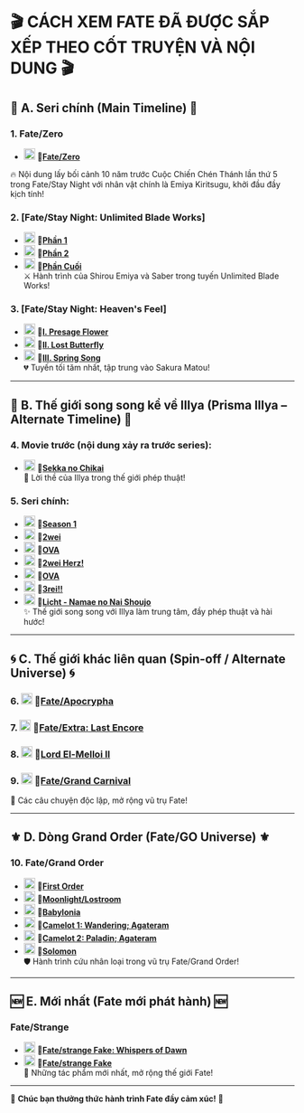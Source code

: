 # 🎬 **CÁCH XEM FATE ĐÃ ĐƯỢC SẮP XẾP THEO CỐT TRUYỆN VÀ NỘI DUNG** 🎬

## 🌟 **A. Seri chính (Main Timeline)** 🌟

### **1. Fate/Zero**

- <img src="https://media2.giphy.com/media/603hSzqZjQJ6kB2miz/giphy.gif?cid=6c09b952tjacgoritxq5pibkd9meyrsfomqg937kmh5spj7w&ep=v1_internal_gif_by_id&rid=giphy.gif&ct=s" width="20" />   **🔗[Fate/Zero](https://animevietsub.lol/phim/fate-zero-i2-a875/)**  

🔥 Nội dung lấy bối cảnh 10 năm trước Cuộc Chiến Chén Thánh lần thứ 5 trong Fate/Stay Night với nhân vật chính là Emiya Kiritsugu, khởi đầu đầy kịch tính!

### **2. [Fate/Stay Night: Unlimited Blade Works]**  
- <img src="https://media2.giphy.com/media/603hSzqZjQJ6kB2miz/giphy.gif?cid=6c09b952tjacgoritxq5pibkd9meyrsfomqg937kmh5spj7w&ep=v1_internal_gif_by_id&rid=giphy.gif&ct=s" width="20" /> **🔗[Phần 1](https://animevietsub.lol/phim/chen-thanh-dem-dinh-menh-nhiem-vu-cuoi-cung-a879/)**  
- <img src="https://media2.giphy.com/media/603hSzqZjQJ6kB2miz/giphy.gif?cid=6c09b952tjacgoritxq5pibkd9meyrsfomqg937kmh5spj7w&ep=v1_internal_gif_by_id&rid=giphy.gif&ct=s" width="20" /> **🔗[Phần 2](https://animevietsub.lol/phim/chen-thanh-dem-dinh-menh-nhiem-vu-cuoi-cung-ss2-a880/)**  
- <img src="https://media2.giphy.com/media/603hSzqZjQJ6kB2miz/giphy.gif?cid=6c09b952tjacgoritxq5pibkd9meyrsfomqg937kmh5spj7w&ep=v1_internal_gif_by_id&rid=giphy.gif&ct=s" width="20" /> **🔗[Phần Cuối](https://animevietsub.lol/phim/chen-thanh-dem-dinh-menh-nhiem-vu-cuoi-cung-a885/)**  
⚔️ Hành trình của Shirou Emiya và Saber trong tuyến Unlimited Blade Works!

### **3. [Fate/Stay Night: Heaven's Feel]**  
- <img src="https://media2.giphy.com/media/603hSzqZjQJ6kB2miz/giphy.gif?cid=6c09b952tjacgoritxq5pibkd9meyrsfomqg937kmh5spj7w&ep=v1_internal_gif_by_id&rid=giphy.gif&ct=s" width="20" /> **🔗[I. Presage Flower](https://animevietsub.lol/phim/fatestay-night-movie-heavens-feel-i-presage-flower-a4200/)**  
- <img src="https://media2.giphy.com/media/603hSzqZjQJ6kB2miz/giphy.gif?cid=6c09b952tjacgoritxq5pibkd9meyrsfomqg937kmh5spj7w&ep=v1_internal_gif_by_id&rid=giphy.gif&ct=s" width="20" /> **🔗[II. Lost Butterfly](https://animevietsub.lol/phim/fatestay-night-movie-heavens-feel-ii-lost-butterfly-a3600/)**  
- <img src="https://media2.giphy.com/media/603hSzqZjQJ6kB2miz/giphy.gif?cid=6c09b952tjacgoritxq5pibkd9meyrsfomqg937kmh5spj7w&ep=v1_internal_gif_by_id&rid=giphy.gif&ct=s" width="20" /> **🔗[III. Spring Song](https://animevietsub.lol/phim/fatestay-night-movie-heavens-feel-iii-spring-song-a3761/xem-phim-75583.html)**  
💔 Tuyến tối tăm nhất, tập trung vào Sakura Matou!

---

## 🌌 **B. Thế giới song song kể về Illya (Prisma Illya – Alternate Timeline)** 🌌

### **4.** **Movie trước (nội dung xảy ra trước series):**  
- <img src="https://media2.giphy.com/media/603hSzqZjQJ6kB2miz/giphy.gif?cid=6c09b952tjacgoritxq5pibkd9meyrsfomqg937kmh5spj7w&ep=v1_internal_gif_by_id&rid=giphy.gif&ct=s" width="20" /> **🔗[Sekka no Chikai](https://animevietsub.lol/phim/fatekaleid-liner-prismaillya-movie-sekka-no-chikai-i1-a2962/)**  
🎀 Lời thề của Illya trong thế giới phép thuật!

### **5. Seri chính:**  
-  <img src="https://media2.giphy.com/media/603hSzqZjQJ6kB2miz/giphy.gif?cid=6c09b952tjacgoritxq5pibkd9meyrsfomqg937kmh5spj7w&ep=v1_internal_gif_by_id&rid=giphy.gif&ct=s" width="20" /> **🔗[Season 1](https://animevietsub.lol/phim/fatekaleid-liner-prismaillya-i3-a894/)**  
-  <img src="https://media2.giphy.com/media/603hSzqZjQJ6kB2miz/giphy.gif?cid=6c09b952tjacgoritxq5pibkd9meyrsfomqg937kmh5spj7w&ep=v1_internal_gif_by_id&rid=giphy.gif&ct=s" width="20" /> **🔗[2wei](https://animevietsub.lol/phim/fatekaleid-liner-prismaillya-2wei-r1-a895/)**  
-  <img src="https://media2.giphy.com/media/603hSzqZjQJ6kB2miz/giphy.gif?cid=6c09b952tjacgoritxq5pibkd9meyrsfomqg937kmh5spj7w&ep=v1_internal_gif_by_id&rid=giphy.gif&ct=s" width="20" /> **🔗[OVA](https://animevietsub.lol/phim/fatekaleid-liner-prismaillya-undoukai-de-dance-i3-a900/)**  
-  <img src="https://media2.giphy.com/media/603hSzqZjQJ6kB2miz/giphy.gif?cid=6c09b952tjacgoritxq5pibkd9meyrsfomqg937kmh5spj7w&ep=v1_internal_gif_by_id&rid=giphy.gif&ct=s" width="20" /> **🔗[2wei Herz!](https://animevietsub.lol/phim/fatekaleid-liner-prismaillya-2wei-herz-r1-a897/)**  
-  <img src="https://media2.giphy.com/media/603hSzqZjQJ6kB2miz/giphy.gif?cid=6c09b952tjacgoritxq5pibkd9meyrsfomqg937kmh5spj7w&ep=v1_internal_gif_by_id&rid=giphy.gif&ct=s" width="20" /> **🔗[OVA](https://animevietsub.lol/phim/fatekaleid-liner-prismaillya-2wei-ova-i3-a901/)**  
-  <img src="https://media2.giphy.com/media/603hSzqZjQJ6kB2miz/giphy.gif?cid=6c09b952tjacgoritxq5pibkd9meyrsfomqg937kmh5spj7w&ep=v1_internal_gif_by_id&rid=giphy.gif&ct=s" width="20" /> **🔗[3rei!!](https://animevietsub.lol/phim/fatekaleid-liner-prismaillya-3rei-i3-a898/)**  
- <img src="https://media2.giphy.com/media/603hSzqZjQJ6kB2miz/giphy.gif?cid=6c09b952tjacgoritxq5pibkd9meyrsfomqg937kmh5spj7w&ep=v1_internal_gif_by_id&rid=giphy.gif&ct=s" width="20" /> **🔗[Licht - Namae no Nai Shoujo](https://animevietsub.lol/phim/fate-kaleid-liner-prisma-illya-movie-licht-namae-no-nai-shoujo-a4612/)**  
✨ Thế giới song song với Illya làm trung tâm, đầy phép thuật và hài hước!

---

## 🌀 **C. Thế giới khác liên quan (Spin-off / Alternate Universe)** 🌀

### **6.** <img src="https://media2.giphy.com/media/603hSzqZjQJ6kB2miz/giphy.gif?cid=6c09b952tjacgoritxq5pibkd9meyrsfomqg937kmh5spj7w&ep=v1_internal_gif_by_id&rid=giphy.gif&ct=s" width="20" /> **🔗[Fate/Apocrypha](https://animevietsub.lol/phim/cuoc-chien-chen-thanh-a905/)**  
### **7.** <img src="https://media2.giphy.com/media/603hSzqZjQJ6kB2miz/giphy.gif?cid=6c09b952tjacgoritxq5pibkd9meyrsfomqg937kmh5spj7w&ep=v1_internal_gif_by_id&rid=giphy.gif&ct=s" width="20" /> **🔗[Fate/Extra: Last Encore](https://animevietsub.lol/phim/cham-toi-chen-thanh-a2883/)**  
### **8.** <img src="https://media2.giphy.com/media/603hSzqZjQJ6kB2miz/giphy.gif?cid=6c09b952tjacgoritxq5pibkd9meyrsfomqg937kmh5spj7w&ep=v1_internal_gif_by_id&rid=giphy.gif&ct=s" width="20" /> **🔗[Lord El-Melloi II](https://animevietsub.lol/phim/lord-el-melloi-ii-sei-no-jikenbo-rail-zeppelin-grace-note-r1-a3531/)**  
### **9.** <img src="https://media2.giphy.com/media/603hSzqZjQJ6kB2miz/giphy.gif?cid=6c09b952tjacgoritxq5pibkd9meyrsfomqg937kmh5spj7w&ep=v1_internal_gif_by_id&rid=giphy.gif&ct=s" width="20" /> **🔗[Fate/Grand Carnival](https://animevietsub.lol/phim/fategrand-carnival-a3982/)**  
🌈 Các câu chuyện độc lập, mở rộng vũ trụ Fate!

---

## ⚜️ **D. Dòng Grand Order (Fate/GO Universe)** ⚜️

### **10. Fate/Grand Order**

-  <img src="https://media2.giphy.com/media/603hSzqZjQJ6kB2miz/giphy.gif?cid=6c09b952tjacgoritxq5pibkd9meyrsfomqg937kmh5spj7w&ep=v1_internal_gif_by_id&rid=giphy.gif&ct=s" width="20" /> **🔗[First Order](https://animevietsub.lol/phim/fategrand-order-first-order-i1-a893/)**  
-  <img src="https://media2.giphy.com/media/603hSzqZjQJ6kB2miz/giphy.gif?cid=6c09b952tjacgoritxq5pibkd9meyrsfomqg937kmh5spj7w&ep=v1_internal_gif_by_id&rid=giphy.gif&ct=s" width="20" /> **🔗[Moonlight/Lostroom](https://animevietsub.lol/phim/fategrand-order-moonlightlostroom-r1-a2891/)**  
-  <img src="https://media2.giphy.com/media/603hSzqZjQJ6kB2miz/giphy.gif?cid=6c09b952tjacgoritxq5pibkd9meyrsfomqg937kmh5spj7w&ep=v1_internal_gif_by_id&rid=giphy.gif&ct=s" width="20" /> **🔗[Babylonia](https://animevietsub.lol/phim/fategrand-order-zettai-majuu-sensen-babylonia-r4-a3587/)**  
-  <img src="https://media2.giphy.com/media/603hSzqZjQJ6kB2miz/giphy.gif?cid=6c09b952tjacgoritxq5pibkd9meyrsfomqg937kmh5spj7w&ep=v1_internal_gif_by_id&rid=giphy.gif&ct=s" width="20" /> **🔗[Camelot 1: Wandering; Agateram](https://animevietsub.lol/phim/fategrand-order-shinsei-entaku-ryouiki-camelot-1-wandering-agateram-a4359/)**  
-  <img src="https://media2.giphy.com/media/603hSzqZjQJ6kB2miz/giphy.gif?cid=6c09b952tjacgoritxq5pibkd9meyrsfomqg937kmh5spj7w&ep=v1_internal_gif_by_id&rid=giphy.gif&ct=s" width="20" /> **🔗[Camelot 2: Paladin; Agateram](https://animevietsub.lol/phim/fategrand-order-shinsei-entaku-ryouiki-camelot-2-paladin-agateram-a4447/)**  
-  <img src="https://media2.giphy.com/media/603hSzqZjQJ6kB2miz/giphy.gif?cid=6c09b952tjacgoritxq5pibkd9meyrsfomqg937kmh5spj7w&ep=v1_internal_gif_by_id&rid=giphy.gif&ct=s" width="20" /> **🔗[Solomon](https://animevietsub.lol/phim/fategrand-order-shuukyoku-tokuiten-kani-jikan-shinden-solomon-a4448/)**  
🛡️ Hành trình cứu nhân loại trong vũ trụ Fate/Grand Order!

---

## 🆕 **E. Mới nhất (Fate mới phát hành)** 🆕

### **Fate/Strange**

-  <img src="https://media2.giphy.com/media/603hSzqZjQJ6kB2miz/giphy.gif?cid=6c09b952tjacgoritxq5pibkd9meyrsfomqg937kmh5spj7w&ep=v1_internal_gif_by_id&rid=giphy.gif&ct=s" width="20" /> **🔗[Fate/strange Fake: Whispers of Dawn](https://animevietsub.lol/phim/fatestrange-fake-whispers-of-dawn-a5018/)**  
-  <img src="https://media2.giphy.com/media/603hSzqZjQJ6kB2miz/giphy.gif?cid=6c09b952tjacgoritxq5pibkd9meyrsfomqg937kmh5spj7w&ep=v1_internal_gif_by_id&rid=giphy.gif&ct=s" width="20" /> **🔗[Fate/strange Fake](https://animevietsub.lol/phim/fatestrange-fake-a5544/)**  
🌟 Những tác phẩm mới nhất, mở rộng thế giới Fate!

---

🎉 **Chúc bạn thưởng thức hành trình Fate đầy cảm xúc!** 🎉

